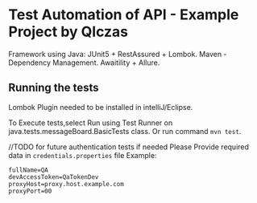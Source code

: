 # Test Automation of API - Example Project by Qlczas
Framework using Java: JUnit5 + RestAssured + Lombok.
Maven - Dependency Management.
Awaitility + Allure.

## Running the tests
Lombok Plugin needed to be installed in intelliJ/Eclipse.

To Execute tests,select Run using Test Runner on java.tests.messageBoard.BasicTests class.
Or run command `mvn test`.


//TODO for future authentication tests if needed
Please Provide required data in `credentials.properties` file
Example:
```
fullName=QA
devAccessToken=QaTokenDev
proxyHost=proxy.host.example.com
proxyPort=00
```


